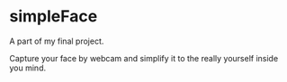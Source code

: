 # simpleFace

A part of my final project.

Capture your face by webcam and simplify it to the really yourself inside you mind.
